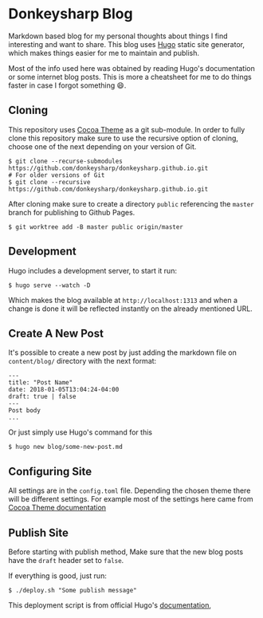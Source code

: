 Donkeysharp Blog
================

Markdown based blog for my personal thoughts about things I find interesting and want to share. This blog uses [Hugo](https://gohugo.io/) static site generator, which makes things easier for me to maintain and publish.

Most of the info used here was obtained by reading Hugo's documentation or some internet blog posts. This is more a cheatsheet for me to do things faster
in case I forgot something :smile:.

## Cloning
This repository uses [Cocoa Theme](https://themes.gohugo.io/theme/cocoa/) as a git sub-module. In order to fully clone this repository make sure to use the recursive option of cloning, choose one of the next depending on your version of Git.

```
$ git clone --recurse-submodules https://github.com/donkeysharp/donkeysharp.github.io.git
# For older versions of Git
$ git clone --recursive https://github.com/donkeysharp/donkeysharp.github.io.git
```

After cloning make sure to create a directory `public` referencing the `master` branch for publishing to Github Pages.

```
$ git worktree add -B master public origin/master
```


## Development
Hugo includes a development server, to start it run:

```
$ hugo serve --watch -D
```

Which makes the blog available at `http://localhost:1313` and when a change is done it will be reflected instantly on the already mentioned URL.

## Create A New Post
It's possible to create a new post by just adding the markdown file on `content/blog/` directory with the next format:

```
---
title: "Post Name"
date: 2018-01-05T13:04:24-04:00
draft: true | false
---
Post body
...
```

Or just simply use Hugo's command for this

```
$ hugo new blog/some-new-post.md
```

## Configuring Site
All settings are in the `config.toml` file. Depending the chosen theme there will be different settings. For example most of the settings here came from [Cocoa Theme documentation](https://github.com/nishanths/cocoa-hugo-theme/blob/master/exampleSite/config.toml)


## Publish Site
Before starting with publish method, Make sure that the new blog posts have the `draft` header set to `false`.

If everything is good, just run:

```
$ ./deploy.sh "Some publish message"
```

This deployment script is from official Hugo's [documentation](https://gohugo.io/hosting-and-deployment/hosting-on-github/#github-user-or-organization-pages),
